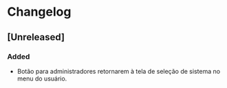 # Changelog

## [Unreleased]
### Added
- Botão para administradores retornarem à tela de seleção de sistema no menu do usuário.
